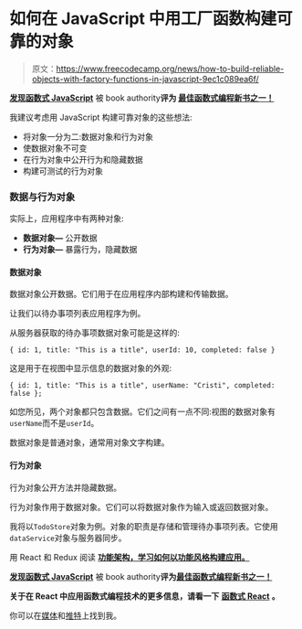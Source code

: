 # 如何在 JavaScript 中用工厂函数构建可靠的对象

> 原文：<https://www.freecodecamp.org/news/how-to-build-reliable-objects-with-factory-functions-in-javascript-9ec1c089ea6f/>

[****发现函数式 JavaScript****](https://read.amazon.com/kp/embed?asin=B07PBQJYYG&preview=newtab&linkCode=kpe&ref_=cm_sw_r_kb_dp_cm5KCbE5BDJGE) 被 book authority****评为 [****最佳函数式编程新书之一！****](https://bookauthority.org/books/new-functional-programming-books?t=7p46zt&s=award&book=1095338781)****

我建议考虑用 JavaScript 构建可靠对象的这些想法:

*   将对象一分为二:数据对象和行为对象
*   使数据对象不可变
*   在行为对象中公开行为和隐藏数据
*   构建可测试的行为对象

### 数据与行为对象

实际上，应用程序中有两种对象:

*   **数据对象—** 公开数据
*   **行为对象—** 暴露行为，隐藏数据

#### 数据对象

数据对象公开数据。它们用于在应用程序内部构建和传输数据。

让我们以待办事项列表应用程序为例。

从服务器获取的待办事项数据对象可能是这样的:

```
{ id: 1, title: "This is a title", userId: 10, completed: false }
```

这是用于在视图中显示信息的数据对象的外观:

```
{ id: 1, title: "This is a title", userName: "Cristi", completed: false };
```

如您所见，两个对象都只包含数据。它们之间有一点不同:视图的数据对象有`userName`而不是`userId`。

数据对象是普通对象，通常用对象文字构建。

#### 行为对象

行为对象公开方法并隐藏数据。

行为对象作用于数据对象。它们可以将数据对象作为输入或返回数据对象。

我将以`TodoStore`对象为例。对象的职责是存储和管理待办事项列表。它使用`dataService`对象与服务器同步。

用 React 和 Redux 阅读 [****功能架构，学习如何以功能风格构建应用。****](https://read.amazon.com/kp/embed?asin=B0846NRJYR&preview=newtab&linkCode=kpe&ref_=cm_sw_r_kb_dp_o.hlEbDD02JB2)

[****发现函数式 JavaScript****](https://read.amazon.com/kp/embed?asin=B07PBQJYYG&preview=newtab&linkCode=kpe&ref_=cm_sw_r_kb_dp_cm5KCbE5BDJGE&source=post_page---------------------------) 被 book authority****评为[****最佳函数式编程新书之一！****](https://bookauthority.org/books/new-functional-programming-books?t=7p46zt&s=award&book=1095338781&source=post_page---------------------------)****

****关于在 React 中应用函数式编程技术的更多信息，请看一下**** [****函数式 React****](https://read.amazon.com/kp/embed?asin=B07S1NLFTS&preview=newtab&linkCode=kpe&ref_=cm_sw_r_kb_dp_Pko5CbA30383Y&source=post_page---------------------------) ****。****

你可以在[媒体](https://medium.com/@cristiansalcescu)和[推特](https://twitter.com/cristi_salcescu)上找到我。